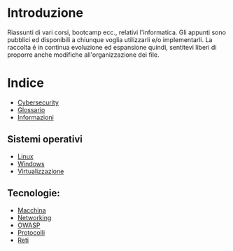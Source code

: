 # Introduzione
Riassunti di vari corsi, bootcamp ecc., relativi l'informatica. Gli appunti sono pubblici ed disponibili a chiunque voglia utilizzarli e/o implementarli.
La raccolta é in continua evoluzione ed espansione quindi, sentitevi liberi di proporre anche modifiche all'organizzazione dei file.
# Indice
- [Cybersecurity](./Cybersecurity.md)
- [Glossario](./Glossario.md)
- [Informazioni](./Informazioni.md)
## Sistemi operativi
- [Linux](<./Sistemi operativi/Linux.md>)
- [Windows](<./Sistemi operativi/Windows.md>)
- [Virtualizzazione](<./Sistemi operativi/Virtualizzazione.md>)
## Tecnologie:
- [Macchina](./Tecnologie/Macchina.md)
- [Networking](./Tecnologie/Networking.md)
- [OWASP](./Tecnologie/OWASP.md)
- [Protocolli](./Tecnologie/Protocolli.md)
- [Reti](./Tecnologie/Reti.md)

